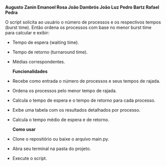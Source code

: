 **Augusto Zanin 
Emanoel Rosa
João Dambrós
João Luz
Pedro Bartz
Rafael Pedra**

O script solicita ao usuário o número de processos e os respectivos tempos (burst time).
Então ordena os processos com base no menor burst time para calcular e exibir:
- Tempo de espera (waiting time). 
- Tempo de retorno (turnaround time).
- Médias correspondentes.

  **Funcionalidades**
- Recebe como entrada o número de processos e seus tempos de rajada.
- Ordena os processos pelo menor tempo de rajada.
- Calcula o tempo de espera e o tempo de retorno para cada processo.
- Exibe uma tabela com os resultados detalhados por processo.
- Calcula o tempo médio de espera e de retorno.


  **Como usar**
- Clone o repositório ou baixe o arquivo main.py.
- Abra seu terminal na pasta do projeto.
- Execute o script.
